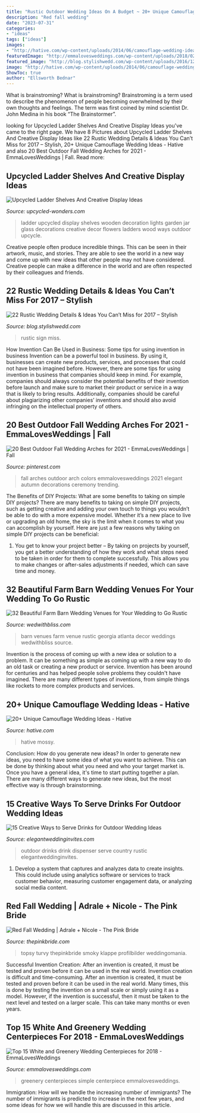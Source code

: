 ```yaml
---
title: "Rustic Outdoor Wedding Ideas On A Budget ~ 20+ Unique Camouflage Wedding Ideas"
description: "Red fall wedding"
date: "2023-07-31"
categories:
- "ideas"
tags: ["ideas"]
images:
- "http://hative.com/wp-content/uploads/2014/06/camouflage-wedding-ideas/9-camouflage-wedding-cake.jpg"
featuredImage: "http://emmalovesweddings.com/wp-content/uploads/2018/02/simple-chic-greenery-wedding-centerpiece-ideas-with-wooden-box.jpg"
featured_image: "http://blog.stylishwedd.com/wp-content/uploads/2016/12/rustic-wedding-sign-ideas-for-2017.jpg"
image: "http://hative.com/wp-content/uploads/2014/06/camouflage-wedding-ideas/9-camouflage-wedding-cake.jpg"
ShowToc: true
author: "Ellsworth Bednar"
---
```



What is brainstroming?
What is brainstroming? Brainstroming is a term used to describe the phenomenon of people becoming overwhelmed by their own thoughts and feelings. The term was first coined by mind scientist Dr. John Medina in his book “The Brainstormer”.

	

		
looking for Upcycled Ladder Shelves And Creative Display Ideas you've came to the right page. We have 8 Pictures about Upcycled Ladder Shelves And Creative Display Ideas like 22 Rustic Wedding Details &amp; Ideas You Can’t Miss for 2017 – Stylish, 20+ Unique Camouflage Wedding Ideas - Hative and also 20 Best Outdoor Fall Wedding Arches for 2021 - EmmaLovesWeddings | Fall. Read more:
		
    
## Upcycled Ladder Shelves And Creative Display Ideas

<img loading=lazy src="http://www.upcycled-wonders.com/wp-content/uploads/2015/07/old-wooden-ladder-with-glass-jar-lights-for-garden-decoration.jpg" onerror="this.onerror=null;this.src='https://tse1.mm.bing.net/th?id=OIP.5GiWfC0OCuwJ21VR3ZygJQHaLI&amp;pid=15.1';" alt="Upcycled Ladder Shelves And Creative Display Ideas">

_Source: upcycled-wonders.com_

>ladder upcycled display shelves wooden decoration lights garden jar glass decorations creative decor flowers ladders wood ways outdoor upcycle. 

	

Creative people often produce incredible things. This can be seen in their artwork, music, and stories. They are able to see the world in a new way and come up with new ideas that other people may not have considered. Creative people can make a difference in the world and are often respected by their colleagues and friends.

    
## 22 Rustic Wedding Details &amp; Ideas You Can’t Miss For 2017 – Stylish

<img loading=lazy src="http://blog.stylishwedd.com/wp-content/uploads/2016/12/rustic-wedding-sign-ideas-for-2017.jpg" onerror="this.onerror=null;this.src='https://tse3.mm.bing.net/th?id=OIP.a6PvSbfFVf_SDwK7pjWmPwHaKD&amp;pid=15.1';" alt="22 Rustic Wedding Details &amp; Ideas You Can’t Miss for 2017 – Stylish">

_Source: blog.stylishwedd.com_

>rustic sign miss. 

	

How Invention Can Be Used in Business: Some tips for using invention in business
Invention can be a powerful tool in business. By using it, businesses can create new products, services, and processes that could not have been imagined before. However, there are some tips for using invention in business that companies should keep in mind. For example, companies should always consider the potential benefits of their invention before launch and make sure to market their product or service in a way that is likely to bring results. Additionally, companies should be careful about plagiarizing other companies’ inventions and should also avoid infringing on the intellectual property of others.

    
## 20 Best Outdoor Fall Wedding Arches For 2021 - EmmaLovesWeddings | Fall

<img loading=lazy src="https://i.pinimg.com/736x/69/66/10/696610b6fa6cd68e9d8e3ba4bac85eb4.jpg" onerror="this.onerror=null;this.src='https://tse1.mm.bing.net/th?id=OIP.b6C3OnHhltK023AeaV5X5wHaPO&amp;pid=15.1';" alt="20 Best Outdoor Fall Wedding Arches for 2021 - EmmaLovesWeddings | Fall">

_Source: pinterest.com_

>fall arches outdoor arch colors emmalovesweddings 2021 elegant autumn decorations ceremony trending. 

	

The Benefits of DIY Projects: What are some benefits to taking on simple DIY projects?
There are many benefits to taking on simple DIY projects, such as getting creative and adding your own touch to things you wouldn’t be able to do with a more expensive model. Whether it’s a new place to live or upgrading an old home, the sky is the limit when it comes to what you can accomplish by yourself. Here are just a few reasons why taking on simple DIY projects can be beneficial: 
1. You get to know your project better – By taking on projects by yourself, you get a better understanding of how they work and what steps need to be taken in order for them to complete successfully. This allows you to make changes or after-sales adjustments if needed, which can save time and money. 


    
## 32 Beautiful Farm Barn Wedding Venues For Your Wedding To Go Rustic

<img loading=lazy src="https://wedwithbliss.com/wp-content/uploads/2017/04/23-farm-barn-wedding-venues.jpg" onerror="this.onerror=null;this.src='https://tse3.mm.bing.net/th?id=OIP.hPStLk2GGrL7ErUpY6AcoAHaLH&amp;pid=15.1';" alt="32 Beautiful Farm Barn Wedding Venues for Your Wedding to Go Rustic">

_Source: wedwithbliss.com_

>barn venues farm venue rustic georgia atlanta decor weddings wedwithbliss source. 

	

Invention is the process of coming up with a new idea or solution to a problem. It can be something as simple as coming up with a new way to do an old task or creating a new product or service. Invention has been around for centuries and has helped people solve problems they couldn't have imagined. There are many different types of inventions, from simple things like rockets to more complex products and services.

    
## 20+ Unique Camouflage Wedding Ideas - Hative

<img loading=lazy src="http://hative.com/wp-content/uploads/2014/06/camouflage-wedding-ideas/9-camouflage-wedding-cake.jpg" onerror="this.onerror=null;this.src='https://tse1.mm.bing.net/th?id=OIP.CT-ES8aGLL6FcqEiPBm4rgHaJ4&amp;pid=15.1';" alt="20+ Unique Camouflage Wedding Ideas - Hative">

_Source: hative.com_

>hative mossy. 

	

Conclusion: How do you generate new ideas?
In order to generate new ideas, you need to have some idea of what you want to achieve. This can be done by thinking about what you need and who your target market is. Once you have a general idea, it's time to start putting together a plan. There are many different ways to generate new ideas, but the most effective way is through brainstorming.

    
## 15 Creative Ways To Serve Drinks For Outdoor Wedding Ideas

<img loading=lazy src="https://www.elegantweddinginvites.com/wedding-blog/wp-content/uploads/2015/06/country-rustic-outdoor-wedding-drink-dispenser-ideas.jpg" onerror="this.onerror=null;this.src='https://tse4.mm.bing.net/th?id=OIP.p6hxl9JYVtRH8a-yiPkP5wHaLH&amp;pid=15.1';" alt="15 Creative Ways to Serve Drinks for Outdoor Wedding Ideas">

_Source: elegantweddinginvites.com_

>outdoor drinks drink dispenser serve country rustic elegantweddinginvites. 

	

1. Develop a system that captures and analyzes data to create insights. This could include using analytics software or services to track customer behavior, measuring customer engagement data, or analyzing social media content. 

    
## Red Fall Wedding | Adrale + Nicole - The Pink Bride

<img loading=lazy src="https://www.thepinkbride.com/wp-content/uploads/2015/12/smoky-mountain-wedding-rustic-fall-red-lily-barn-madison-j-photography-7.jpg" onerror="this.onerror=null;this.src='https://tse4.mm.bing.net/th?id=OIP.zUAz1DghOzZr1L79e1oZtgHaKp&amp;pid=15.1';" alt="Red Fall Wedding | Adrale + Nicole - The Pink Bride">

_Source: thepinkbride.com_

>topsy turvy thepinkbride smoky klappe profilbilder weddingomania. 

	

Successful Invention Creation: After an invention is created, it must be tested and proven before it can be used in the real world.
Invention creation is difficult and time-consuming. After an invention is created, it must be tested and proven before it can be used in the real world. Many times, this is done by testing the invention on a small scale or simply using it as a model. However, if the invention is successful, then it must be taken to the next level and tested on a larger scale. This can take many months or even years.

    
## Top 15 White And Greenery Wedding Centerpieces For 2018 - EmmaLovesWeddings

<img loading=lazy src="http://emmalovesweddings.com/wp-content/uploads/2018/02/simple-chic-greenery-wedding-centerpiece-ideas-with-wooden-box.jpg" onerror="this.onerror=null;this.src='https://tse1.mm.bing.net/th?id=OIP.DMB9sibirMa9XCXLeq-KtAHaLH&amp;pid=15.1';" alt="Top 15 White and Greenery Wedding Centerpieces for 2018 - EmmaLovesWeddings">

_Source: emmalovesweddings.com_

>greenery centerpieces simple centerpiece emmalovesweddings. 

	

Immigration: How will we handle the increasing number of immigrants?
The number of immigrants is predicted to increase in the next few years, and some ideas for how we will handle this are discussed in this article.


